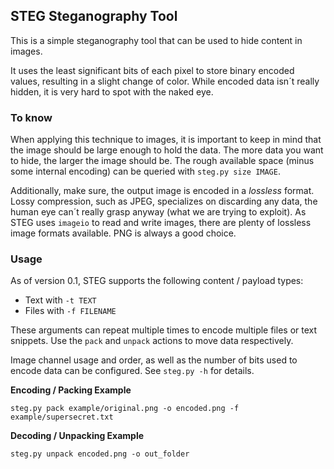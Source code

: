 ## STEG Steganography Tool

This is a simple steganography tool that can be used to hide content in images. 

It uses the least significant bits of each pixel to store binary encoded values, resulting in a slight change of color. While encoded data isn´t really hidden, it is very hard to spot with the naked eye. 

### To know

When applying this technique to images, it is important to keep in mind that the image should be large enough to hold the data. The more data you want to hide, the larger the image should be. The rough available space (minus some internal encoding) can be queried with `steg.py size IMAGE`.

Additionally, make sure, the output image is encoded in a _lossless_ format. Lossy compression, such as JPEG, specializes on discarding any data, the human eye can´t really grasp anyway (what we are trying to exploit). As STEG uses `imageio` to read and write images, there are plenty of lossless image formats available. PNG is always a good choice.

### Usage

As of version 0.1, STEG supports the following content / payload types:

* Text with `-t TEXT`
* Files with `-f FILENAME`

These arguments can repeat multiple times to encode multiple files or text snippets.
Use the `pack` and `unpack` actions to move data respectively.

Image channel usage and order, as well as the number of bits used to encode data can be configured. See `steg.py -h` for details.

**Encoding / Packing Example**

`steg.py pack example/original.png -o encoded.png -f example/supersecret.txt`

**Decoding / Unpacking Example**

`steg.py unpack encoded.png -o out_folder`
